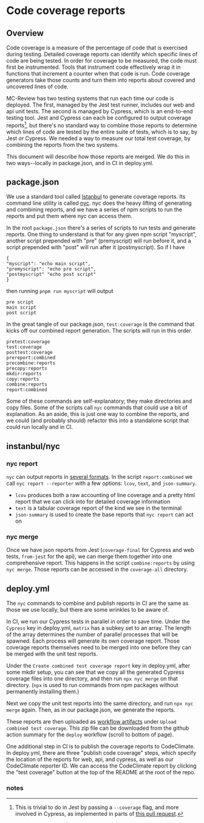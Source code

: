 # Code coverage reports

## Overview

Code coverage is a measure of the percentage of code that is exercised during testing. Detailed coverage reports can identify which specific lines of code are being tested. In order for coverage to be measured, the code must first be instrumented. Tools that instrument code effectively wrap it in functions that increment a counter when that code is run. Code coverage generators take those counts and turn them into reports about covered and uncovered lines of code.

MC-Review has two testing systems that run each time our code is deployed. The first, managed by the Jest test runner, includes our web and api unit tests. The second is managed by Cypress, which is an end-to-end testing tool. Jest and Cypress can each be configured to output coverage reports[^1], but there's no standard way to combine those reports to determine which lines of code are tested by the entire suite of tests, which is to say, by Jest _or_ Cypress. We needed a way to measure our total test coverage, by combining the reports from the two systems.

This document will describe how those reports are merged. We do this in two ways--locally in package.json, and in CI in deploy.yml.

## package.json

We use a standard tool called [Istanbul](https://istanbul.js.org/) to generate coverage reports. Its command line utility is called [nyc](https://github.com/istanbuljs/nyc). nyc does the heavy lifting of generating and combining reports, and we have a series of npm scripts to run the reports and put them where nyc can access them.

In the root `package.json` there's a series of scripts to run tests and generate reports. One thing to understand is that for any given npm script "myscript", another script prepended with "pre" (premyscript) will run before it, and a script prepended with "post" will run after it (postmyscript). So if I have

```
{
"myscript": "echo main script",
"premyscript": "echo pre script",
"postmyscript" "echo post script"
}
```

then running `pnpm run myscript` will output

```
pre script
main script
post script
```

In the great tangle of our package.json, `test:coverage` is the command that kicks off our combined report generation. The scripts will run in this order.

```
pretest:coverage
test:coverage
posttest:coverage
prereport:combined
precombine:reports
precopy:reports
mkdir:reports
copy:reports
combine:reports
report:combined
```

Some of these commands are self-explanatory; they make directories and copy files. Some of the scripts call `nyc` commands that could use a bit of explanation. As an aside, this is just one way to combine the reports, and we could (and probably should) refactor this into a standalone script that could run locally and in CI.

## instanbul/nyc

### nyc report

`nyc` can output reports in [several formats](https://istanbul.js.org/docs/advanced/alternative-reporters/). In the script `report:combined` we call `nyc report --reporter` with a few options: `lcov`, `text`, and `json-summary`.

-   `lcov` produces both a raw accounting of line coverage and a pretty html report that we can click into for detailed coverage information
-   `text` is a tabular coverage report of the kind we see in the terminal
-   `json-summary` is used to create the base reports that `nyc report` can act on

### nyc merge

Once we have json reports from Jest (`coverage-final` for Cypress and web tests, `from-jest` for the api), we can merge them together into one comprehensive report. This happens in the script `combine:reports` by using `nyc merge`. Those reports can be accessed in the `coverage-all` directory.

## deploy.yml

The `nyc` commands to combine and publish reports in CI are the same as those we use locally, but there are some wrinkles to be aware of.

In CI, we run our Cypress tests in parallel in order to save time. Under the `Cypress` key in deploy.yml, `matrix` has a subkey set to an array. The length of the array determines the number of parallel processes that will be spawned. Each process will generate its own coverage report. Those coverage reports themselves need to be merged into one before they can be merged with the unit test reports.

Under the `Create combined test coverage report` key in deploy.yml, after some mkdir setup, you can see that we copy all the generated Cypress coverage files into one directory, and then run `npx nyc merge` on that directory. (`npx` is used to run commands from npm packages without permanently installing them.)

Next we copy the unit test reports into the same directory, and run `npx nyc merge` again. Then, as in our package.json, we generate the reports.

These reports are then uploaded as [workflow artifacts](https://docs.github.com/en/actions/managing-workflow-runs/downloading-workflow-artifacts) under `Upload combined test coverage`. This zip file can be downloaded from the github action summary for the `deploy` workflow (scroll to bottom of page).

One additional step in CI is to publish the coverage reports to CodeClimate. In deploy.yml, there are three "publish code coverage" steps, which specify the location of the reports for web, api, and cypress, as well as our CodeClimate reporter ID. We can access the CodeClimate report by clicking the "test coverage" button at the top of the README at the root of the repo.

### notes

[^1]: This is trivial to do in Jest by passing a `--coverage` flag, and more involved in Cypress, as implemented in parts of [this pull request](https://github.com/Enterprise-CMCS/managed-care-review/pull/1119/files).
